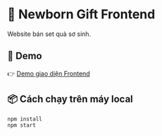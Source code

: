 # 🎁 Newborn Gift Frontend

Website bán set quà sơ sinh.

## 🚀 Demo
👉 [Demo giao diện Frontend](https://nguyenvanchung22062002-bot.github.io/trungnguyen2106/)

## 📦 Cách chạy trên máy local
```bash
npm install
npm start
